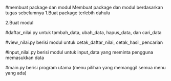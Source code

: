 #membuat package dan modul
Membuat package dan modul berdasarkan tugas sebelumnya
1.Buat package terlebih dahulu

2.Buat modul

#daftar_nilai.py untuk tambah_data, ubah_data, hapus_data, dan cari_data

#view_nilai.py berisi modul untuk cetak_daftar_nilai, cetak_hasil_pencarian

#input_nilai.py berisi modul untuk input_data yang meminta pengguna memasukkan data

#main.py berisi program utama (menu pilihan yang memanggil semua menu yang ada)